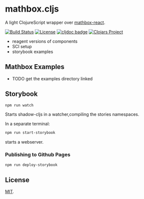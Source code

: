 # mathbox.cljs

A light ClojureScript wrapper over [mathbox-react][MBR].

[![Build Status](https://github.com/mentat-collective/mathbox.cljs/actions/workflows/kondo.yml/badge.svg?branch=main)](https://github.com/mentat-collective/mathbox.cljs/actions/workflows/kondo.yml)
[![License](https://img.shields.io/badge/license-MIT-brightgreen.svg)](https://github.com/sicmutils/sicmutils/blob/main/LICENSE)
[![cljdoc badge](https://cljdoc.org/badge/mentat-collective/mathbox.cljs)](https://cljdoc.org/d/mentat-collective/mathbox.cljs/CURRENT)
[![Clojars Project](https://img.shields.io/clojars/v/org.mentat/mathbox.cljs.svg)](https://clojars.org/org.mentat/mathbox.cljs)

- reagent versions of components
- SCI setup
- storybook examples

## Mathbox Examples

- TODO get the examples directory linked

## Storybook

```sh
npm run watch
```

Starts shadow-cljs in a watcher,compiling the stories namespaces.

In a separate terminal:

```sh
npm run start-storybook
```

starts a webserver.

### Publishing to Github Pages

```sh
npm run deploy-storybook
```

## License

[MIT](LICENSE).

[THREEJS]: https://github.com/mrdoob/three.js
[MATHBOX]: https://github.com/unconed/mathbox
[MBR]: https://github.com/ChristopherChudzicki/mathbox-react
